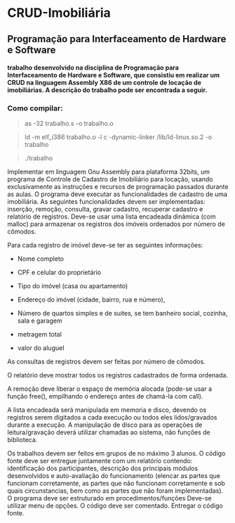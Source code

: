 # CRUD-Imobiliária

## Programação para Interfaceamento de Hardware e Software

#### trabalho desenvolvido na disciplina de Programação para Interfaceamento de Hardware e Software, que consistiu em realizar um CRUD na linguagem Assembly X86 de um controle de locação de imobiliárias. A descrição do trabalho pode ser encontrada a seguir.

### Como compilar:
>   as -32 trabalho.s -o trabalho.o

>   ld -m elf_i386 trabalho.o -l c -dynamic-linker /lib/ld-linux.so.2 -o trabalho

>   ./trabalho

Implementar em linguagem Gnu Assembly para plataforma 32bits, um programa de Controle de Cadastro de Imobiliário para locação, usando exclusivamente as instruções e recursos de programação passados durante as aulas. O programa deve executar as funcionalidades de cadastro de uma imobiliária. As seguintes funcionalidades devem ser implementadas: inserção, remoção, consulta, gravar cadastro, recuperar cadastro e relatório de registros. Deve-se usar uma lista encadeada dinâmica (com malloc) para armazenar os registros dos imóveis ordenados por número de cômodos.

Para cada registro de imóvel deve-se ter as seguintes informações:
- Nome completo

- CPF e celular do proprietário

- Tipo do imóvel (casa ou apartamento) 

- Endereço do imóvel (cidade, bairro, rua e número),

- Número de quartos simples e de suites, se tem banheiro social, cozinha, sala e garagem 

- metragem total

- valor do aluguel

As consultas de registros devem ser feitas por número de cômodos.

O relatório deve mostrar todos os registros cadastrados de forma ordenada.

A remoção deve liberar o espaço de memória alocada (pode-se usar a função free(), empilhando o endereço antes de chamá-la com call).

A lista encadeada será manipulada em memoria e disco, devendo os registros serem digitados a cada execução ou todos eles lidos/gravados durante a execução. A manipulação de disco para as operações de leitura/gravação deverá utilizar chamadas ao sistema, não funções de biblioteca.

Os trabalhos devem ser feitos em grupos de no máximo 3 alunos. O código fonte deve ser entregue juntamente com um relatório contendo: identificação dos participantes, descrição dos principais módulos desenvolvidos e auto-avaliação do funcionamento (elencar as partes que funcionam corretamente, as partes que não funcionam corretamente e sob quais circunstancias, bem como as partes que não foram implementadas). O programa deve ser estruturado em procedimentos/funções Deve-se utilizar menu de opções. O código deve ser comentado. Entregar o código fonte. 
